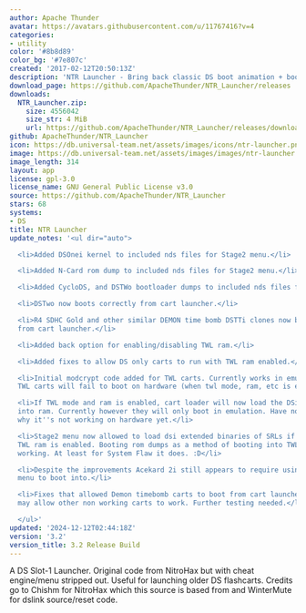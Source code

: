 ```yaml
---
author: Apache Thunder
avatar: https://avatars.githubusercontent.com/u/11767416?v=4
categories:
- utility
color: '#8b8d89'
color_bg: '#7e807c'
created: '2017-02-12T20:50:13Z'
description: 'NTR Launcher - Bring back classic DS boot animation + boot older flashcarts! '
download_page: https://github.com/ApacheThunder/NTR_Launcher/releases
downloads:
  NTR_Launcher.zip:
    size: 4556042
    size_str: 4 MiB
    url: https://github.com/ApacheThunder/NTR_Launcher/releases/download/3.2/NTR_Launcher.zip
github: ApacheThunder/NTR_Launcher
icon: https://db.universal-team.net/assets/images/icons/ntr-launcher.png
image: https://db.universal-team.net/assets/images/images/ntr-launcher.png
image_length: 314
layout: app
license: gpl-3.0
license_name: GNU General Public License v3.0
source: https://github.com/ApacheThunder/NTR_Launcher
stars: 68
systems:
- DS
title: NTR Launcher
update_notes: '<ul dir="auto">

  <li>Added DSOnei kernel to included nds files for Stage2 menu.</li>

  <li>Added N-Card rom dump to included nds files for Stage2 menu.</li>

  <li>Added CycloDS, and DSTWo bootloader dumps to included nds files for Stage2 menu.</li>

  <li>DSTwo now boots correctly from cart launcher.</li>

  <li>R4 SDHC Gold and other similar DEMON time bomb DSTTi clones now boot correctly
  from cart launcher.</li>

  <li>Added back option for enabling/disabling TWL ram.</li>

  <li>Added fixes to allow DS only carts to run with TWL ram enabled.</li>

  <li>Initial modcrypt code added for TWL carts. Currently works in emulation however
  TWL carts will fail to boot on hardware (when twl mode, ram, etc is enabled).</li>

  <li>If TWL mode and ram is enabled, cart loader will now load the DSi extended binaries
  into ram. Currently however they will only boot in emulation. Have not resolved
  why it''s not working on hardware yet.</li>

  <li>Stage2 menu now allowed to load dsi extended binaries of SRLs if TWL mode and
  TWL ram is enabled. Booting rom dumps as a method of booting into TWL carts is confirmed
  working. At least for System Flaw it does. :D</li>

  <li>Despite the improvements Acekard 2i still appears to require using the stage2
  menu to boot into.</li>

  <li>Fixes that allowed Demon timebomb carts to boot from cart launcher/autoboot
  may allow other non working carts to work. Further testing needed.</li>

  </ul>'
updated: '2024-12-12T02:44:18Z'
version: '3.2'
version_title: 3.2 Release Build
---
```

A DS Slot-1 Launcher. Original code from NitroHax but with cheat engine/menu stripped out. Useful for launching older DS flashcarts.
Credits go to Chishm for NitroHax which this source is based from and WinterMute for dslink source/reset code.